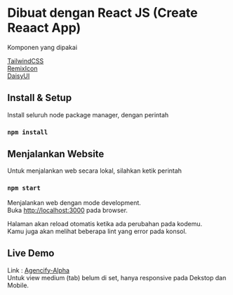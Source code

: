 # Dibuat dengan React JS (Create Reaact App)

Komponen yang dipakai

[TailwindCSS](https://tailwindcss.com/docs/)\
[RemixIcon](https://remixicon.com)\
[DaisyUI](https://https://daisyui.com/)

## Install & Setup

Install seluruh node package manager, dengan perintah

### `npm install`

## Menjalankan Website

Untuk menjalankan web secara lokal, silahkan ketik perintah

### `npm start`

Menjalankan web dengan mode development.\
Buka [http://localhost:3000](http://localhost:3000) pada browser.

Halaman akan reload otomatis ketika ada perubahan pada kodemu.\
Kamu juga akan melihat beberapa lint yang error pada konsol.

## Live Demo

Link : [Agencify-Alpha](https://agencify-alpha.vercel.app)\
Untuk view medium (tab) belum di set, hanya responsive pada Dekstop dan Mobile.